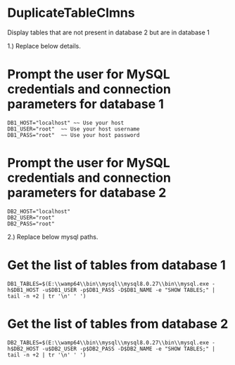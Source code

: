 # DuplicateTableClmns
Display tables that are not present in database 2 but are in database 1


1.) Replace below details.
  # Prompt the user for MySQL credentials and connection parameters for database 1

    DB1_HOST="localhost" ~~ Use your host
    DB1_USER="root"  ~~ Use your host username
    DB1_PASS="root"  ~~ Use your host password

  # Prompt the user for MySQL credentials and connection parameters for database 2
    DB2_HOST="localhost"
    DB2_USER="root"
    DB2_PASS="root"

2.) Replace below mysql paths.

  # Get the list of tables from database 1
    DB1_TABLES=$(E:\\wamp64\\bin\\mysql\\mysql8.0.27\\bin\\mysql.exe -h$DB1_HOST -u$DB1_USER -p$DB1_PASS -D$DB1_NAME -e "SHOW TABLES;" | tail -n +2 | tr '\n' ' ')

  # Get the list of tables from database 2
    DB2_TABLES=$(E:\\wamp64\\bin\\mysql\\mysql8.0.27\\bin\\mysql.exe -h$DB2_HOST -u$DB2_USER -p$DB2_PASS -D$DB2_NAME -e "SHOW TABLES;" | tail -n +2 | tr '\n' ' ')

